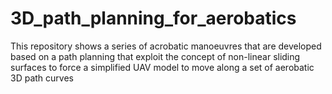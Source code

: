 # 3D_path_planning_for_aerobatics
 This repository shows a series of acrobatic manoeuvres that are developed based on a path planning that exploit the concept of non-linear sliding surfaces to force a simplified UAV model to move along a set of aerobatic 3D path curves
